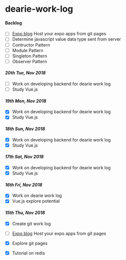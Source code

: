 # dearie-work-log

#### Backlog

- [ ] [Expo blog](https://blog.expo.io/host-your-expo-app-anywhere-dedf9724de7) Host your expo apps from git pages
- [ ] Determine javascript value data type sent from server
- [ ] Contructor Pattern
- [ ] Module Pattern
- [ ] Singleton Pattern
- [ ] Observer Pattern

#### *20th Tue, Nov 2018*

- [ ] Work on developing backend for dearie work log
- [ ] Study Vue.js

#### *19th Mon, Nov 2018*

- [x] Work on developing backend for dearie work log
- [x] Study Vue.js

#### *18th Sun, Nov 2018*

- [x] Work on developing backend for dearie work log
- [x] Study Vue.js

#### *17th Sat, Nov 2018*

- [x] Work on developing backend for dearie work log
- [x] Study Vue.js

#### *16th Fri, Nov 2018*

- [x] Work on dearie work log
- [x] Vue.js explore potential

#### *15th Thu, Nov 2018*

- [x] Create git work log
- [ ] [Expo blog](https://blog.expo.io/host-your-expo-app-anywhere-dedf9724de7) Host your expo apps from git pages
- [x] Explore git pages
- [x] Tutorial on redis


 
